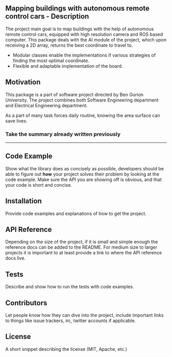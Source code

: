 ## Mapping buildings with autonomous remote control cars - Description

The project main goal is to map buildings with the help of autonomous remote control cars, equipped with high resolution camera and ROS based computer.
This package deals with the AI module of the project, which upon receiving a 2D array, returns the best coordinate to travel to.

- Modular classes enable the implementations if various strategies of finding the most optimal coordinate.
- Flexible and adaptable implementation of the board.
 
## Motivation

This package is a part of software project directed by Ben Gurion University. The project combines both Software Engineering department and Electrical Engineering department.

As a part of many task forces daily routine, knowing the area surface can save lives. 
### Take the summary already written previously
***


## Code Example

Show what the library does as concisely as possible, developers should be able to figure out **how** your project solves their problem by looking at the code example. Make sure the API you are showing off is obvious, and that your code is short and concise.



## Installation

Provide code examples and explanations of how to get the project.

## API Reference

Depending on the size of the project, if it is small and simple enough the reference docs can be added to the README. For medium size to larger projects it is important to at least provide a link to where the API reference docs live.

## Tests

Describe and show how to run the tests with code examples.

## Contributors

Let people know how they can dive into the project, include important links to things like issue trackers, irc, twitter accounts if applicable.

## License

A short snippet describing the license (MIT, Apache, etc.)